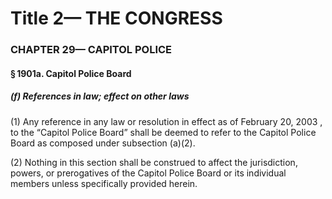 
# Title 2— THE CONGRESS
### CHAPTER 29— CAPITOL POLICE
#### § 1901a. Capitol Police Board
##### (f) References in law; effect on other laws

(1) Any reference in any law or resolution in effect as of February 20, 2003 , to the “Capitol Police Board” shall be deemed to refer to the Capitol Police Board as composed under subsection (a)(2).

(2) Nothing in this section shall be construed to affect the jurisdiction, powers, or prerogatives of the Capitol Police Board or its individual members unless specifically provided herein.
